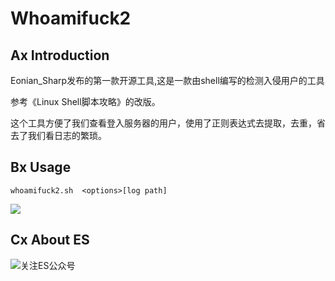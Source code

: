 # Whoamifuck2

## Ax Introduction
<p>Eonian_Sharp发布的第一款开源工具,这是一款由shell编写的检测入侵用户的工具</p>
<p>参考《Linux Shell脚本攻略》的改版。</p>
<p>这个工具方便了我们查看登入服务器的用户，使用了正则表达式去提取，去重，省去了我们看日志的繁琐。</p>

## Bx Usage
```
whoamifuck2.sh  <options>[log path]
```
![](https://gitee.com/enomothem/myblogphoto/raw/master/img/20210208184426.png)

## Cx About ES
![关注ES公众号](https://gitee.com/enomothem/myblogphoto/raw/master/img/20210125172117.jpg)
